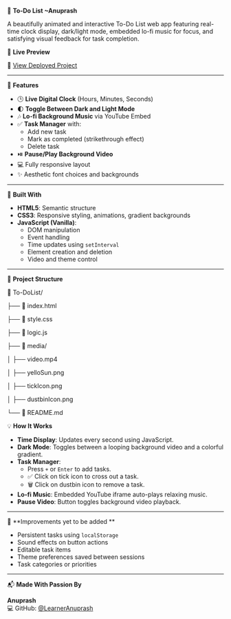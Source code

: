 📝 **To-Do List ~Anuprash**

A beautifully animated and interactive To-Do List web app featuring real-time clock display, dark/light mode, embedded lo-fi music for focus, and satisfying visual feedback for task completion.

🎥 **Live Preview**

🔗 [View Deployed Project](https://learneranuprash.github.io/To-DoList/)

---

🌟 **Features**

- 🕒 **Live Digital Clock** (Hours, Minutes, Seconds)
- 🌓 **Toggle Between Dark and Light Mode**
- 🎶 **Lo-fi Background Music** via YouTube Embed
- ✅ **Task Manager** with:
  - Add new task
  - Mark as completed (strikethrough effect)
  - Delete task
- ⏯️ **Pause/Play Background Video**
- 💻 Fully responsive layout
- ✨ Aesthetic font choices and backgrounds

---

🧠 **Built With**

- **HTML5**: Semantic structure
- **CSS3**: Responsive styling, animations, gradient backgrounds
- **JavaScript (Vanilla)**:
  - DOM manipulation
  - Event handling
  - Time updates using `setInterval`
  - Element creation and deletion
  - Video and theme control

---

📁 **Project Structure**

📂 To-DoList/

├── 📄 index.html

├── 📄 style.css

├── 📄 logic.js

├── 📁 media/

│ ├── video.mp4

│ ├── yelloSun.png

│ ├── tickIcon.png

│ ├── dustbinIcon.png

└── 📄 README.md

💡 **How It Works**

- **Time Display**: Updates every second using JavaScript.
- **Dark Mode**: Toggles between a looping background video and a colorful gradient.
- **Task Manager**:
  - Press `+` or `Enter` to add tasks.
  - ✅ Click on tick icon to cross out a task.
  - 🗑️ Click on dustbin icon to remove a task.
- **Lo-fi Music**: Embedded YouTube iframe auto-plays relaxing music.
- **Pause Video**: Button toggles background video playback.

---

🚀 **Improvements yet to be added **

- Persistent tasks using `localStorage`
- Sound effects on button actions
- Editable task items
- Theme preferences saved between sessions
- Task categories or priorities

---

📬 **Made With Passion By**

**Anuprash**  
💻 GitHub: [@LearnerAnuprash](https://github.com/LearnerAnuprash)
